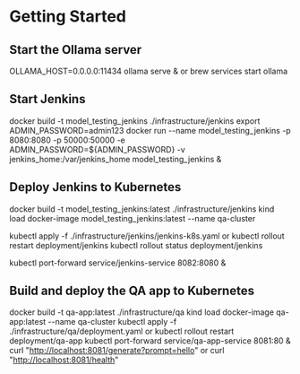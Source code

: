 # Getting Started

## Start the Ollama server

OLLAMA_HOST=0.0.0.0:11434 ollama serve &
or
brew services start ollama

## Start Jenkins

docker build -t model_testing_jenkins ./infrastructure/jenkins
export ADMIN_PASSWORD=admin123
docker run --name model_testing_jenkins -p 8080:8080 -p 50000:50000 -e ADMIN_PASSWORD=${ADMIN_PASSWORD} -v jenkins_home:/var/jenkins_home model_testing_jenkins &

## Deploy Jenkins to Kubernetes

docker build -t model_testing_jenkins:latest ./infrastructure/jenkins
kind load docker-image model_testing_jenkins:latest --name qa-cluster

kubectl apply -f ./infrastructure/jenkins/jenkins-k8s.yaml
or
kubectl rollout restart deployment/jenkins
kubectl rollout status deployment/jenkins

kubectl port-forward service/jenkins-service 8082:8080 &

## Build and deploy the QA app to Kubernetes

docker build -t qa-app:latest ./infrastructure/qa
kind load docker-image qa-app:latest --name qa-cluster
kubectl apply -f ./infrastructure/qa/deployment.yaml
or
kubectl rollout restart deployment/qa-app
kubectl port-forward service/qa-app-service 8081:80 &
curl "<http://localhost:8081/generate?prompt=hello>"
or
curl "<http://localhost:8081/health>"
